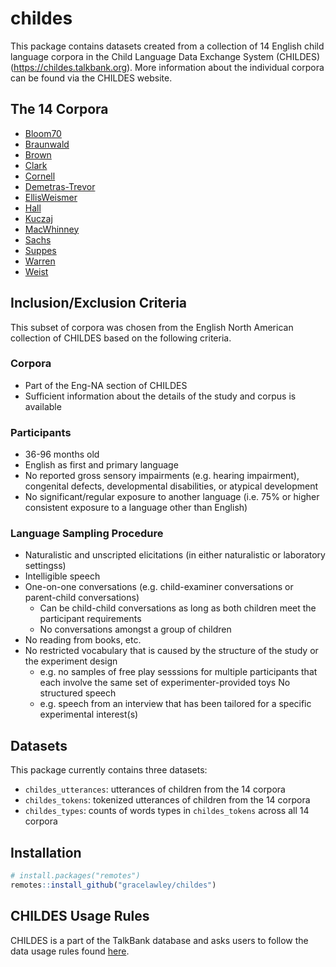 # childes

This package contains datasets created from a collection of 14 English child language corpora in the Child Language Data Exchange System (CHILDES) (https://childes.talkbank.org). More information about the individual corpora can be found via the CHILDES website.

## The 14 Corpora

* [Bloom70](https://childes.talkbank.org/access/Eng-NA/Bloom70.html)
* [Braunwald](https://childes.talkbank.org/access/Eng-NA/Braunwald.html)
* [Brown](https://childes.talkbank.org/access/Eng-NA/Brown.html)
* [Clark](https://childes.talkbank.org/access/Eng-NA/Clark.html)
* [Cornell](https://childes.talkbank.org/access/Eng-NA/Cornell.html)
* [Demetras-Trevor](https://childes.talkbank.org/access/Eng-NA/Demetras1.html)
* [EllisWeismer](https://childes.talkbank.org/access/Clinical-MOR/EllisWeismer.html)
* [Hall](https://childes.talkbank.org/access/Eng-NA/Hall.html)
* [Kuczaj](https://childes.talkbank.org/access/Eng-NA/Kuczaj.html)
* [MacWhinney](https://childes.talkbank.org/access/Eng-NA/MacWhinney.html)
* [Sachs](https://childes.talkbank.org/access/Eng-NA/Sachs.html)
* [Suppes](https://childes.talkbank.org/access/Eng-NA/Suppes.html)
* [Warren](https://childes.talkbank.org/access/Eng-NA/Warren.html)
* [Weist](https://childes.talkbank.org/access/Eng-NA/Weist.html)


## Inclusion/Exclusion Criteria

This subset of corpora was chosen from the English North American collection of CHILDES based on the following criteria.

### Corpora

* Part of the Eng-NA section of CHILDES
* Sufficient information about the details of the study and corpus is available

### Participants

* 36-96 months old
* English as first and primary language
* No reported gross sensory impairments (e.g. hearing impairment), congenital defects, developmental disabilities, or atypical development
* No significant/regular exposure to another language (i.e. 75% or higher consistent exposure to a language other than English)

### Language Sampling Procedure

* Naturalistic and unscripted elicitations (in either naturalistic or laboratory settingss)
* Intelligible speech
* One-on-one conversations (e.g. child-examiner conversations or parent-child conversations)
  + Can be child-child conversations as long as both children meet the participant requirements
  + No conversations amongst a group of children
* No reading from books, etc.
* No restricted vocabulary that is caused by the structure of the study or the experiment design
  + e.g. no samples of free play sesssions for multiple participants that each involve the same set of experimenter-provided toys
No structured speech
  + e.g. speech from an interview that has been tailored for a specific experimental interest(s)


## Datasets

This package currently contains three datasets:

* `childes_utterances`: utterances of children from the 14 corpora
* `childes_tokens`: tokenized utterances of children from the 14 corpora
* `childes_types`: counts of words types in `childes_tokens` across all 14 corpora


## Installation

``` r
# install.packages("remotes")
remotes::install_github("gracelawley/childes")
```

## CHILDES Usage Rules

CHILDES is a part of the TalkBank database and asks users to follow the data usage rules found [here](https://talkbank.org/share/rules.html).
